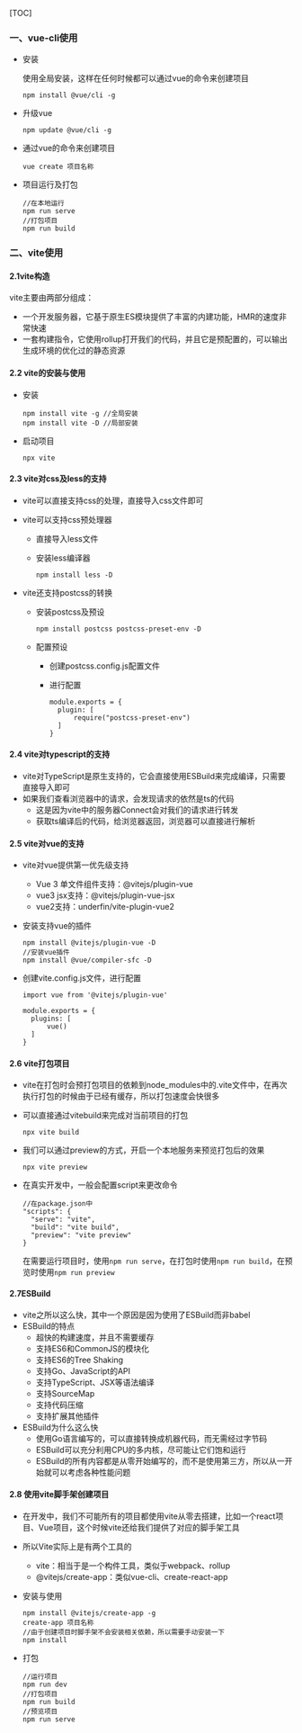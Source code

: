 [TOC]



### 一、vue-cli使用

- 安装

  使用全局安装，这样在任何时候都可以通过vue的命令来创建项目

  ```
  npm install @vue/cli -g
  ```

- 升级vue

  ```
  npm update @vue/cli -g
  ```

- 通过vue的命令来创建项目

  ```
  vue create 项目名称
  ```

- 项目运行及打包

  ```
  //在本地运行
  npm run serve
  //打包项目
  npm run build
  ```

### 二、vite使用

#### 2.1vite构造

vite主要由两部分组成：

- 一个开发服务器，它基于原生ES模块提供了丰富的内建功能，HMR的速度非常快速
- 一套构建指令，它使用rollup打开我们的代码，并且它是预配置的，可以输出生成环境的优化过的静态资源

#### 2.2 vite的安装与使用

- 安装

  ```
  npm install vite -g //全局安装
  npm install vite -D //局部安装
  ```

- 启动项目

  ```
  npx vite
  ```

#### 2.3 vite对css及less的支持

- vite可以直接支持css的处理，直接导入css文件即可

- vite可以支持css预处理器

  - 直接导入less文件

  - 安装less编译器

    ```
    npm install less -D
    ```

- vite还支持postcss的转换

  - 安装postcss及预设

    ```
    npm install postcss postcss-preset-env -D
    ```

  - 配置预设

    - 创建postcss.config.js配置文件

    - 进行配置

      ```
      module.exports = {
      	plugin: [
      		require("postcss-preset-env")
      	]
      }
      ```

#### 2.4 vite对typescript的支持

- vite对TypeScript是原生支持的，它会直接使用ESBuild来完成编译，只需要直接导入即可
- 如果我们查看浏览器中的请求，会发现请求的依然是ts的代码
  - 这是因为vite中的服务器Connect会对我们的请求进行转发
  - 获取ts编译后的代码，给浏览器返回，浏览器可以直接进行解析

#### 2.5 vite对vue的支持

- vite对vue提供第一优先级支持

  - Vue 3 单文件组件支持：@vitejs/plugin-vue
  - vue3 jsx支持：@vitejs/plugin-vue-jsx
  - vue2支持：underfin/vite-plugin-vue2

- 安装支持vue的插件

  ```
  npm install @vitejs/plugin-vue -D
  //安装vue插件
  npm install @vue/compiler-sfc -D
  ```

- 创建vite.config.js文件，进行配置

  ```
  import vue from '@vitejs/plugin-vue'
  
  module.exports = {
  	plugins: [
  		vue()
  	]
  }
  ```

#### 2.6 vite打包项目

- vite在打包时会预打包项目的依赖到node_modules中的.vite文件中，在再次执行打包的时候由于已经有缓存，所以打包速度会快很多

- 可以直接通过vitebuild来完成对当前项目的打包

  ```
  npx vite build
  ```

- 我们可以通过preview的方式，开启一个本地服务来预览打包后的效果

  ```
  npx vite preview
  ```

- 在真实开发中，一般会配置script来更改命令

  ```
  //在package.json中
  "scripts": {
  	"serve": "vite",
  	"build": "vite build",
  	"preview": "vite preview"
  }
  ```

  在需要运行项目时，使用`npm run serve`，在打包时使用`npm run build`，在预览时使用`npm run preview`

#### 2.7ESBuild

- vite之所以这么快，其中一个原因是因为使用了ESBuild而非babel
- ESBuild的特点
  - 超快的构建速度，并且不需要缓存
  - 支持ES6和CommonJS的模块化
  - 支持ES6的Tree Shaking
  - 支持Go、JavaScript的API
  - 支持TypeScript、JSX等语法编译
  - 支持SourceMap
  - 支持代码压缩
  - 支持扩展其他插件
- ESBuild为什么这么快
  - 使用Go语言编写的，可以直接转换成机器代码，而无需经过字节码
  - ESBuild可以充分利用CPU的多内核，尽可能让它们饱和运行
  - ESBuild的所有内容都是从零开始编写的，而不是使用第三方，所以从一开始就可以考虑各种性能问题

#### 2.8 使用vite脚手架创建项目

- 在开发中，我们不可能所有的项目都使用vite从零去搭建，比如一个react项目、Vue项目，这个时候vite还给我们提供了对应的脚手架工具

- 所以Vite实际上是有两个工具的

  - vite：相当于是一个构件工具，类似于webpack、rollup
  - @vitejs/create-app：类似vue-cli、create-react-app

- 安装与使用

  ```
  npm install @vitejs/create-app -g
  create-app 项目名称
  //由于创建项目时脚手架不会安装相关依赖，所以需要手动安装一下
  npm install
  ```

- 打包

  ```
  //运行项目
  npm run dev
  //打包项目
  npm run build
  //预览项目
  npm run serve
  ```

  